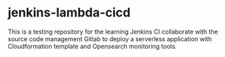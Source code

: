 # jenkins-lambda-cicd

This is a testing repository for the learning Jenkins CI collaborate with the source code management Gitlab to deploy a serverless application with Cloudformation template and Opensearch monitoring tools.
